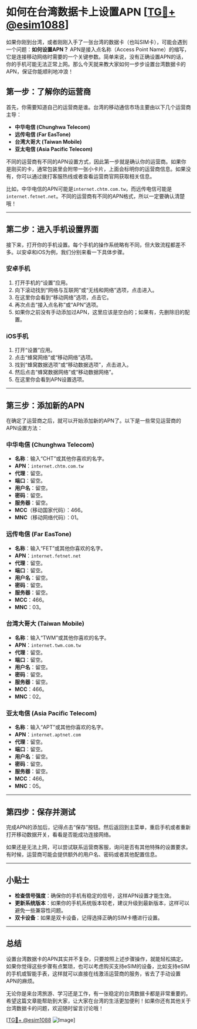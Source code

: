 # 如何在台湾数据卡上设置APN [[TG💪+ @esim1088](https://t.me/s/esim1088)]

如果你刚到台湾，或者刚刚入手了一张台湾的数据卡（也叫SIM卡），可能会遇到一个问题：**如何设置APN？** APN是接入点名称（Access Point Name）的缩写，它是连接移动网络时需要的一个关键参数。简单来说，没有正确设置APN的话，你的手机可能无法正常上网。那么今天就来教大家如何一步步设置台湾数据卡的APN，保证你能顺利地冲浪！

## 第一步：了解你的运营商

首先，你需要知道自己的运营商是谁。台湾的移动通信市场主要由以下几个运营商主导：

- **中华电信 (Chunghwa Telecom)**  
- **远传电信 (Far EasTone)**  
- **台湾大哥大 (Taiwan Mobile)**  
- **亚太电信 (Asia Pacific Telecom)**  

不同的运营商有不同的APN设置方式，因此第一步就是确认你的运营商。如果你是刚买的卡，通常包装里会附带一张小卡片，上面会标明你的运营商信息。如果没有，你可以通过拨打客服热线或者查看运营商官网获取相关信息。

比如，中华电信的APN可能是`internet.chtm.com.tw`，而远传电信可能是`internet.fetnet.net`。不同的运营商有不同的APN格式，所以一定要确认清楚哦！

---

## 第二步：进入手机设置界面

接下来，打开你的手机设置。每个手机的操作系统略有不同，但大致流程都差不多。以安卓和iOS为例，我们分别来看一下具体步骤。

### 安卓手机

1. 打开手机的“设置”应用。
2. 向下滚动找到“网络与互联网”或“无线和网络”选项，点击进入。
3. 在这里你会看到“移动网络”选项，点击它。
4. 再次点击“接入点名称”或“APN”选项。
5. 如果你之前没有手动添加过APN，这里应该是空白的；如果有，先删除旧的配置。

### iOS手机

1. 打开“设置”应用。
2. 点击“蜂窝网络”或“移动网络”选项。
3. 找到“蜂窝数据选项”或“移动数据选项”，点击进入。
4. 然后点击“蜂窝数据网络”或“移动数据网络”。
5. 在这里你会看到APN设置选项。

---

## 第三步：添加新的APN

在确定了运营商之后，就可以开始添加新的APN了。以下是一些常见运营商的APN设置方法：

### 中华电信 (Chunghwa Telecom)

- **名称**：输入“CHT”或其他你喜欢的名字。
- **APN**：`internet.chtm.com.tw`
- **代理**：留空。
- **端口**：留空。
- **用户名**：留空。
- **密码**：留空。
- **服务器**：留空。
- **MCC**（移动国家代码）：466。
- **MNC**（移动网络代码）：01。

### 远传电信 (Far EasTone)

- **名称**：输入“FET”或其他你喜欢的名字。
- **APN**：`internet.fetnet.net`
- **代理**：留空。
- **端口**：留空。
- **用户名**：留空。
- **密码**：留空。
- **服务器**：留空。
- **MCC**：466。
- **MNC**：03。

### 台湾大哥大 (Taiwan Mobile)

- **名称**：输入“TWM”或其他你喜欢的名字。
- **APN**：`internet.twm.com.tw`
- **代理**：留空。
- **端口**：留空。
- **用户名**：留空。
- **密码**：留空。
- **服务器**：留空。
- **MCC**：466。
- **MNC**：02。

### 亚太电信 (Asia Pacific Telecom)

- **名称**：输入“APT”或其他你喜欢的名字。
- **APN**：`internet.aptnet.com`
- **代理**：留空。
- **端口**：留空。
- **用户名**：留空。
- **密码**：留空。
- **服务器**：留空。
- **MCC**：466。
- **MNC**：05。

---

## 第四步：保存并测试

完成APN的添加后，记得点击“保存”按钮。然后返回到主菜单，重启手机或者重新打开移动数据开关，看看是否能成功连接网络。

如果还是无法上网，可以尝试联系运营商客服，询问是否有其他特殊的设置要求。有时候，运营商可能会提供额外的用户名、密码或者其他配置信息。

---

## 小贴士

- **检查信号强度**：确保你的手机有稳定的信号，这样APN设置才能生效。
- **更新系统版本**：如果你的手机系统版本较老，建议升级到最新版本，这样可以避免一些兼容性问题。
- **双卡设备**：如果是双卡设备，记得选择正确的SIM卡槽进行设置。

---

## 总结

设置台湾数据卡的APN其实并不复杂，只要按照上述步骤操作，就能轻松搞定。如果你觉得这些步骤有点繁琐，也可以考虑购买支持eSIM的设备，比如支持eSIM的手机或智能手表，这样就可以直接在线激活运营商的服务，省去了手动设置APN的麻烦。

无论你是来台湾旅游、学习还是工作，有一张稳定的台湾数据卡都是非常重要的。希望这篇文章能帮助到大家，让大家在台湾的生活更加便利！如果你还有其他关于台湾数据卡的问题，欢迎随时留言讨论哦！

[[TG💪+ @esim1088](https://t.me/s/esim1088) ![Image](https://i.postimg.cc/4NQfJmqS/Snipaste-2025-05-13-00-14-12.png)]